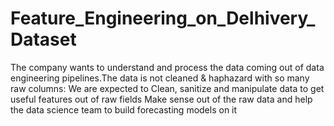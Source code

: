 # Feature_Engineering_on_Delhivery_Dataset
The company wants to understand and process the data coming out of data engineering pipelines.The data is not cleaned &amp; haphazard with so many raw columns:  We are expected to Clean, sanitize and manipulate data to get useful features out of raw fields Make sense out of the raw data and help the data science team to build forecasting models on it
